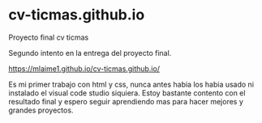 # cv-ticmas.github.io
Proyecto final cv ticmas

Segundo intento en la entrega del proyecto final.

https://mlaime1.github.io/cv-ticmas.github.io/
 
Es mi primer trabajo con html y css, nunca antes habia los habia usado 
ni instalado el visual code studio siquiera. Estoy bastante contento con el resultado final y espero seguir aprendiendo mas para hacer mejores y grandes proyectos.
